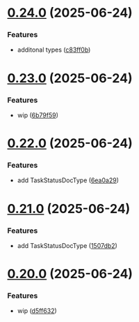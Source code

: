 # [0.24.0](https://github.com/incmixlabs/utils/compare/v0.23.0...v0.24.0) (2025-06-24)


### Features

* additonal types ([c83ff0b](https://github.com/incmixlabs/utils/commit/c83ff0b11344537f876c84ac525f564f6cd6daff))



# [0.23.0](https://github.com/incmixlabs/utils/compare/v0.22.0...v0.23.0) (2025-06-24)


### Features

* wip ([6b79f59](https://github.com/incmixlabs/utils/commit/6b79f59542a3b91286d8075cdd786ae5baa90f74))



# [0.22.0](https://github.com/incmixlabs/utils/compare/v0.21.0...v0.22.0) (2025-06-24)


### Features

* add TaskStatusDocType ([6ea0a29](https://github.com/incmixlabs/utils/commit/6ea0a2943bf6988c47b3a9337b352f647e7075ce))



# [0.21.0](https://github.com/incmixlabs/utils/compare/v0.20.0...v0.21.0) (2025-06-24)


### Features

* add TaskStatusDocType ([1507db2](https://github.com/incmixlabs/utils/commit/1507db23c3600ed1a7f49c9fe49a381906e2d98b))



# [0.20.0](https://github.com/incmixlabs/utils/compare/v0.19.0...v0.20.0) (2025-06-24)


### Features

* wip ([d5ff632](https://github.com/incmixlabs/utils/commit/d5ff632fcaebb71ccef1e47a4573e20924d8ccd3))



